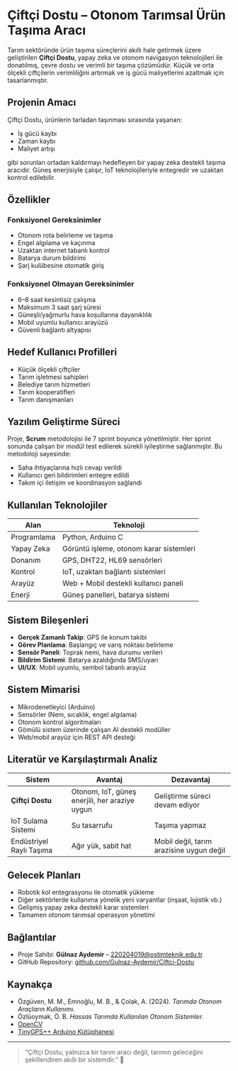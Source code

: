 #  Çiftçi Dostu – Otonom Tarımsal Ürün Taşıma Aracı

Tarım sektöründe ürün taşıma süreçlerini akıllı hale getirmek üzere geliştirilen **Çiftçi Dostu**, yapay zeka ve otonom navigasyon teknolojileri ile donatılmış, çevre dostu ve verimli bir taşıma çözümüdür. Küçük ve orta ölçekli çiftçilerin verimliliğini artırmak ve iş gücü maliyetlerini azaltmak için tasarlanmıştır.

##  Projenin Amacı

Çiftçi Dostu, ürünlerin tarladan taşınması sırasında yaşanan:

- İş gücü kaybı
- Zaman kaybı
- Maliyet artışı

gibi sorunları ortadan kaldırmayı hedefleyen bir yapay zeka destekli taşıma aracıdır. Güneş enerjisiyle çalışır, IoT teknolojileriyle entegredir ve uzaktan kontrol edilebilir.

##  Özellikler

###  Fonksiyonel Gereksinimler

- Otonom rota belirleme ve taşıma
- Engel algılama ve kaçınma
- Uzaktan internet tabanlı kontrol
- Batarya durum bildirimi
- Şarj kulübesine otomatik giriş

###  Fonksiyonel Olmayan Gereksinimler

- 6–8 saat kesintisiz çalışma
- Maksimum 3 saat şarj süresi
- Güneşli/yağmurlu hava koşullarına dayanıklılık
- Mobil uyumlu kullanıcı arayüzü
- Güvenli bağlantı altyapısı

##  Hedef Kullanıcı Profilleri

- Küçük ölçekli çiftçiler
- Tarım işletmesi sahipleri
- Belediye tarım hizmetleri
- Tarım kooperatifleri
- Tarım danışmanları

##  Yazılım Geliştirme Süreci

Proje, **Scrum** metodolojisi ile 7 sprint boyunca yönetilmiştir. Her sprint sonunda çalışan bir modül test edilerek sürekli iyileştirme sağlanmıştır. Bu metodoloji sayesinde:

- Saha ihtiyaçlarına hızlı cevap verildi
- Kullanıcı geri bildirimleri entegre edildi
- Takım içi iletişim ve koordinasyon sağlandı

##  Kullanılan Teknolojiler

| Alan        | Teknoloji                               |
| ----------- | --------------------------------------- |
| Programlama | Python, Arduino C                       |
| Yapay Zeka  | Görüntü işleme, otonom karar sistemleri |
| Donanım     | GPS, DHT22, HL69 sensörleri             |
| Kontrol     | IoT, uzaktan bağlantı sistemleri        |
| Arayüz      | Web + Mobil destekli kullanıcı paneli   |
| Enerji      | Güneş panelleri, batarya sistemi        |

##  Sistem Bileşenleri

- **Gerçek Zamanlı Takip**: GPS ile konum takibi
- **Görev Planlama**: Başlangıç ve varış noktası belirleme
- **Sensör Paneli**: Toprak nemi, hava durumu verileri
- **Bildirim Sistemi**: Batarya azaldığında SMS/uyarı
- **UI/UX**: Mobil uyumlu, sembol tabanlı arayüz

##  Sistem Mimarisi

- Mikrodenetleyici (Arduino)
- Sensörler (Nem, sıcaklık, engel algılama)
- Otonom kontrol algoritmaları
- Gömülü sistem üzerinde çalışan AI destekli modüller
- Web/mobil arayüz için REST API desteği

##  Literatür ve Karşılaştırmalı Analiz

| Sistem                   | Avantaj                                        | Dezavantaj                               |
| ------------------------ | ---------------------------------------------- | ---------------------------------------- |
| **Çiftçi Dostu**         | Otonom, IoT, güneş enerjili, her araziye uygun | Geliştirme süreci devam ediyor           |
| IoT Sulama Sistemi       | Su tasarrufu                                   | Taşıma yapmaz                            |
| Endüstriyel Raylı Taşıma | Ağır yük, sabit hat                            | Mobil değil, tarım arazisine uygun değil |

##  Gelecek Planları

- Robotik kol entegrasyonu ile otomatik yükleme
- Diğer sektörlerde kullanıma yönelik yeni varyantlar (inşaat, lojistik vb.)
- Gelişmiş yapay zeka destekli karar sistemleri
- Tamamen otonom tarımsal operasyon yönetimi

##  Bağlantılar

- Proje Sahibi: **Gülnaz Aydemir** – [220204019@ostimteknik.edu.tr](mailto:220204019@ostimteknik.edu.tr)
- GitHub Repository: [github.com/Gulnaz-Aydemir/Ciftci-Dostu](https://github.com/Gulnaz-Aydemir/Ciftci-Dostu)

##  Kaynakça

- Özgüven, M. M., Emnoğlu, M. B., & Çolak, A. (2024). _Tarımda Otonom Araçların Kullanımı._
- Özlüoymak, Ö. B. _Hassas Tarımda Kullanılan Otonom Sistemler._
- [OpenCV](https://opencv.org/)
- [TinyGPS++ Arduino Kütüphanesi](http://arduiniana.org/libraries/tinygpsplus/)

---

> “Çiftçi Dostu, yalnızca bir tarım aracı değil, tarımın geleceğini şekillendiren akıllı bir sistemdir.” 🌱
